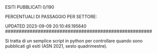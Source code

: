 ESITI PUBBLICATI 0/190 

PERCENTUALI DI PASSAGGIO PER SETTORE:

UPDATED 2023-09-09 20:10:49.195640
###################################################### 

Si tratta di un semplice script in python per controllare quando sono pubblicati gli esiti (ASN 2021, sesto quadrimestre).

